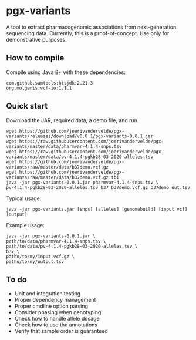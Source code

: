# pgx-variants
A tool to extract pharmacogenomic associations from next-generation sequencing data. Currently, this is a proof-of-concept. Use only for demonstrative purposes.

## How to compile
Compile using Java 8+ with these dependencies:
```
com.github.samtools:htsjdk:2.21.3
org.molgenis:vcf-io:1.1.1
```

## Quick start

Download the JAR, required data, a demo file, and run.
```
wget https://github.com/joerivandervelde/pgx-variants/releases/download/v0.0.1/pgx-variants-0.0.1.jar
wget https://raw.githubusercontent.com/joerivandervelde/pgx-variants/master/data/pharmvar-4.1.4-snps.tsv
wget https://raw.githubusercontent.com/joerivandervelde/pgx-variants/master/data/pv-4.1.4-pgkb28-03-2020-alleles.tsv
wget https://github.com/joerivandervelde/pgx-variants/raw/master/data/b37demo.vcf.gz
wget https://github.com/joerivandervelde/pgx-variants/raw/master/data/b37demo.vcf.gz.tbi
java -jar pgx-variants-0.0.1.jar pharmvar-4.1.4-snps.tsv \
pv-4.1.4-pgkb28-03-2020-alleles.tsv b37 b37demo.vcf.gz b37demo_out.tsv
```

Typical usage:
```
java -jar pgx-variants.jar [snps] [alleles] [genomebuild] [input vcf] [output]
```

Example usage:
```
java -jar pgx-variants-0.0.1.jar \
path/to/data/pharmvar-4.1.4-snps.tsv \
path/to/data/pv-4.1.4-pgkb28-03-2020-alleles.tsv \
b37 \
patho/to/my/input.vcf.gz \
patho/to/my/output.tsv
```

## To do
- Unit and integration testing
- Proper dependency management
- Proper cmdline option parsing
- Consider phasing when genotyping
- Check how to handle allele dosage
- Check how to use the annotations
- Verify that sample order is guaranteed
